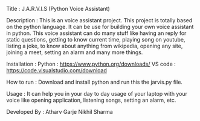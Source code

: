 Title : J.A.R.V.I.S (Python Voice Assistant)

Description :
	This is an voice assistant project. This project is totally based on the python language. It can be use for building your own voice assistant in python. This voice assistant can do many stuff like having an reply for static questions, getting to know current time, playing song on youtube, listing a joke, to know about anything from wikipedia, opening any site, joining a meet, setting an alarm and many more things.

Installation :
	Python  : https://www.python.org/downloads/
	VS code : https://code.visualstudio.com/download
	
How to run :
	Download and install python and run this the jarvis.py file. 

Usage :
	It can help you in your day to day usage of your laptop with your voice like opening application, listening songs, setting an alarm, etc.

Developed By :
	Atharv Garje
	Nikhil Sharma

